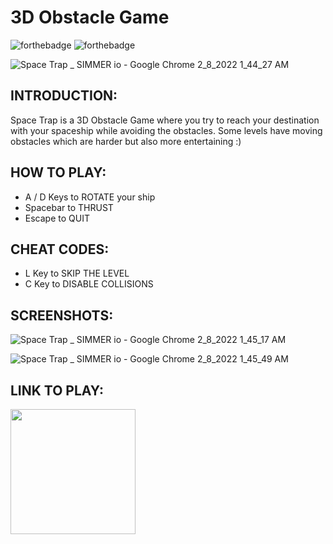 # 3D Obstacle Game

![forthebadge](https://user-images.githubusercontent.com/86726474/152202421-3ee4053f-656c-4780-80c7-aad92f15223b.svg)
![forthebadge](https://forthebadge.com/images/badges/made-with-c-sharp.svg)

![Space Trap _ SIMMER io - Google Chrome 2_8_2022 1_44_27 AM](https://user-images.githubusercontent.com/86726474/152885108-67979055-f520-4598-81ef-427269d9f322.png)

## INTRODUCTION:

Space Trap is a 3D Obstacle Game where you try to reach your destination with your spaceship while avoiding the obstacles. Some levels have moving obstacles which are harder but also more entertaining :)

## HOW TO PLAY:

* A / D Keys to ROTATE your ship 
* Spacebar to THRUST
* Escape to QUIT

## CHEAT CODES:

* L Key to SKIP THE LEVEL
* C Key to DISABLE COLLISIONS

## SCREENSHOTS:

![Space Trap _ SIMMER io - Google Chrome 2_8_2022 1_45_17 AM](https://user-images.githubusercontent.com/86726474/152885460-ec9e2e9e-5e01-4b89-a10d-97c488ea035b.png)

![Space Trap _ SIMMER io - Google Chrome 2_8_2022 1_45_49 AM](https://user-images.githubusercontent.com/86726474/152885467-e9b82975-7cad-4e13-b655-09532a4b2812.png)

## LINK TO PLAY:

[<img src="https://cms.simmer.io/content/images/2019/08/simmer-badge-super-high-resolution-2.png" width=200px>](https://simmer.io/@bartu/space-trap)



